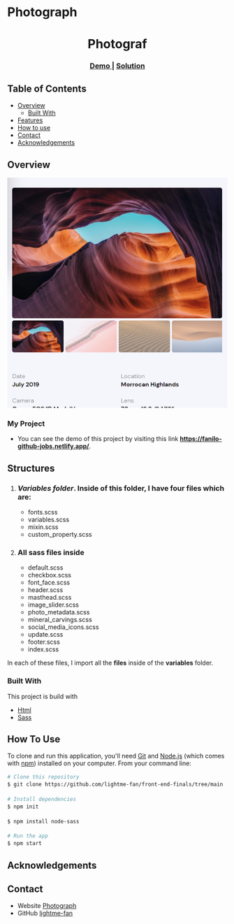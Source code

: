 # Photograph

<h1 align="center">Photograf</h1>

<div align="center">
  <h3>
    <a href="https://fanilo-photograph.netlify.app/">
      Demo
    </a>
    <span> | </span>
    <a href="https://github.com/lightme-fan/front-end-finals">
      Solution
    </a>
  </h3>
</div>

<!-- TABLE OF CONTENTS -->

## Table of Contents

-   [Overview](#overview)
    -   [Built With](#built-with)
-   [Features](#features)
-   [How to use](#how-to-use)
-   [Contact](#contact)
-   [Acknowledgements](#acknowledgements)

<!-- OVERVIEW -->

## Overview

![screenshot](./assets/screenshot.png)

### My Project

- You can see the demo of this project by visiting this link **https://fanilo-github-jobs.netlify.app/**.

## Structures
1. ### *Variables folder*. Inside of this folder, I have four files which are:
    - fonts.scss
    - variables.scss
    - mixin.scss
    - custom_property.scss

1. ### All sass files inside
    - default.scss
    - checkbox.scss
    - font_face.scss
    - header.scss
    - masthead.scss
    - image_slider.scss
    - photo_metadata.scss
    - mineral_carvings.scss
    - social_media_icons.scss
    - update.scss
    - footer.scss
    - index.scss

In each of these files, I import all the **files** inside of the **variables** folder.

### Built With
This project is build with 
  - [Html](https://developer.mozilla.org/en-US/docs/Web/HTML)
  - [Sass](https://sass-lang.com/)

## How To Use

To clone and run this application, you'll need [Git](https://git-scm.com) and [Node.js](https://nodejs.org/en/download/) (which comes with [npm](http://npmjs.com)) installed on your computer. From your command line:

```bash
# Clone this repository
$ git clone https://github.com/lightme-fan/front-end-finals/tree/main

# Install dependencies
$ npm init

$ npm install node-sass

# Run the app
$ npm start
```

## Acknowledgements

<!-- This section should list any articles or add-ons/plugins that helps you to complete the project. This is optional but it will help you in the future. For example: -->

## Contact

-   Website [Photograph](https://fanilo-photograph.netlify.app/)
-   GitHub [lightme-fan](https://github.com/lightme-fan)
